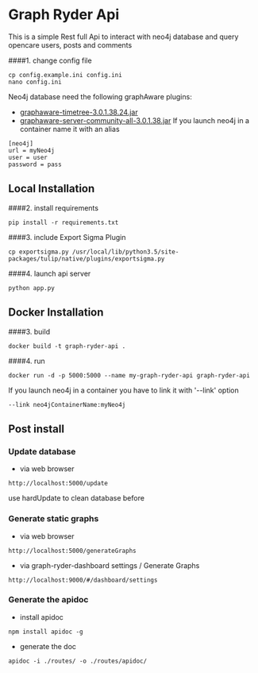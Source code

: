 # Graph Ryder Api
This is a simple Rest full Api to interact with neo4j database and query opencare users, posts and comments

####1. change config file
```
cp config.example.ini config.ini
nano config.ini
```
Neo4j database need the following graphAware plugins:
- [graphaware-timetree-3.0.1.38.24.jar](http://products.graphaware.com/download/timetree/graphaware-timetree-3.0.1.38.24.jar)
- [graphaware-server-community-all-3.0.1.38.jar](http://products.graphaware.com/download/framework-server-community/graphaware-server-community-all-3.0.1.38.jar)
If you launch neo4j in a container name it with an alias
```
[neo4j]
url = myNeo4j
user = user
password = pass
```
## Local Installation
####2. install requirements
```
pip install -r requirements.txt
```
####3. include Export Sigma Plugin
```
cp exportsigma.py /usr/local/lib/python3.5/site-packages/tulip/native/plugins/exportsigma.py
```
####4. launch api server
```
python app.py
```

## Docker Installation
####3. build
```
docker build -t graph-ryder-api .
```
####4. run
```
docker run -d -p 5000:5000 --name my-graph-ryder-api graph-ryder-api
```
If you launch neo4j in a container you have to link it with '--link' option
```
--link neo4jContainerName:myNeo4j
```
## Post install
### Update database
- via web browser
```
http://localhost:5000/update
```
use hardUpdate to clean database before
### Generate static graphs
- via web browser
```
http://localhost:5000/generateGraphs
```
- via graph-ryder-dashboard settings / Generate Graphs
```
http://localhost:9000/#/dashboard/settings
```
### Generate the apidoc
- install apidoc
```
npm install apidoc -g
```
- generate the doc
```
apidoc -i ./routes/ -o ./routes/apidoc/
```

